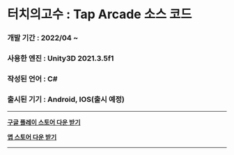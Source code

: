 # 터치의고수 : Tap Arcade 소스 코드
### 개발 기간 : 2022/04 ~
### 사용한 엔진 : Unity3D 2021.3.5f1
### 작성된 언어 : C#
### 출시된 기기 : Android, IOS(출시 예정)
-------------
**[구글 플레이 스토어 다운 받기](https://play.google.com/store/apps/details?id=com.unity3d.toucharcade)**

**[앱 스토어 다운 받기]()**

-------------
